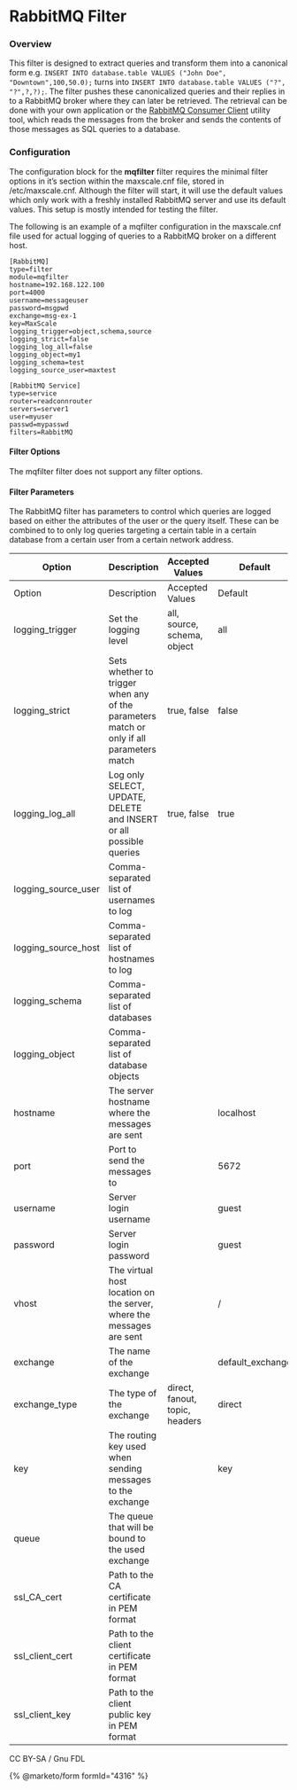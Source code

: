 # RabbitMQ Filter

### Overview

This filter is designed to extract queries and transform them into a canonical form e.g. `INSERT INTO database.table VALUES ("John Doe", "Downtown",100,50.0);` turns into `INSERT INTO database.table VALUES ("?", "?",?,?);`. The filter pushes these canonicalized queries and their replies in to a RabbitMQ broker where they can later be retrieved. The retrieval can be done with your own application or the [RabbitMQ Consumer Client](../../mariadb-maxscale-21-06/) utility tool, which reads the messages from the broker and sends the contents of those messages as SQL queries to a database.

### Configuration

The configuration block for the **mqfilter** filter requires the minimal filter options in it’s section within the maxscale.cnf file, stored in /etc/maxscale.cnf. Although the filter will start, it will use the default values which only work with a freshly installed RabbitMQ server and use its default values. This setup is mostly intended for testing the filter.

The following is an example of a mqfilter configuration in the maxscale.cnf file used for actual logging of queries to a RabbitMQ broker on a different host.

```
[RabbitMQ]
type=filter
module=mqfilter
hostname=192.168.122.100
port=4000
username=messageuser
password=msgpwd
exchange=msg-ex-1
key=MaxScale
logging_trigger=object,schema,source
logging_strict=false
logging_log_all=false
logging_object=my1
logging_schema=test
logging_source_user=maxtest

[RabbitMQ Service]
type=service
router=readconnrouter
servers=server1
user=myuser
passwd=mypasswd
filters=RabbitMQ
```

#### Filter Options

The mqfilter filter does not support any filter options.

#### Filter Parameters

The RabbitMQ filter has parameters to control which queries are logged based on either the attributes of the user or the query itself. These can be combined to to only log queries targeting a certain table in a certain database from a certain user from a certain network address.

| Option                | Description                                                                              | Accepted Values                | Default           |
| --------------------- | ---------------------------------------------------------------------------------------- | ------------------------------ | ----------------- |
| Option                | Description                                                                              | Accepted Values                | Default           |
| logging\_trigger      | Set the logging level                                                                    | all, source, schema, object    | all               |
| logging\_strict       | Sets whether to trigger when any of the parameters match or only if all parameters match | true, false                    | false             |
| logging\_log\_all     | Log only SELECT, UPDATE, DELETE and INSERT or all possible queries                       | true, false                    | true              |
| logging\_source\_user | Comma-separated list of usernames to log                                                 |                                |                   |
| logging\_source\_host | Comma-separated list of hostnames to log                                                 |                                |                   |
| logging\_schema       | Comma-separated list of databases                                                        |                                |                   |
| logging\_object       | Comma-separated list of database objects                                                 |                                |                   |
| hostname              | The server hostname where the messages are sent                                          |                                | localhost         |
| port                  | Port to send the messages to                                                             |                                | 5672              |
| username              | Server login username                                                                    |                                | guest             |
| password              | Server login password                                                                    |                                | guest             |
| vhost                 | The virtual host location on the server, where the messages are sent                     |                                | /                 |
| exchange              | The name of the exchange                                                                 |                                | default\_exchange |
| exchange\_type        | The type of the exchange                                                                 | direct, fanout, topic, headers | direct            |
| key                   | The routing key used when sending messages to the exchange                               |                                | key               |
| queue                 | The queue that will be bound to the used exchange                                        |                                |                   |
| ssl\_CA\_cert         | Path to the CA certificate in PEM format                                                 |                                |                   |
| ssl\_client\_cert     | Path to the client certificate in PEM format                                             |                                |                   |
| ssl\_client\_key      | Path to the client public key in PEM format                                              |                                |                   |

CC BY-SA / Gnu FDL

{% @marketo/form formId="4316" %}
